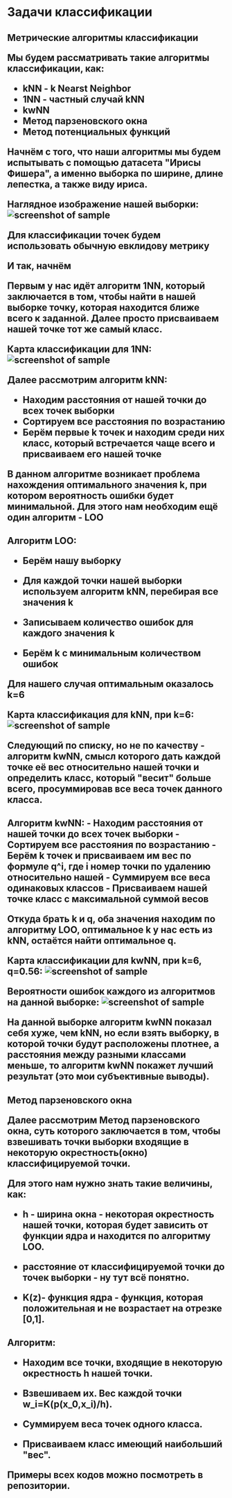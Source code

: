 <H1>Задачи классификации
<H2>Метрические алгоритмы классификации
  
Мы будем рассматривать такие алгоритмы классификации, как:
- kNN - k Nearst Neighbor
- 1NN - частный случай kNN
- kwNN
- Метод парзеновского окна
- Метод потенциальных функций

Начнём с того, что наши алгоритмы мы будем испытывать с помощью датасета "Ирисы Фишера", а именно выборка по ширине, длине лепестка, а также виду ириса.

Наглядное изображение нашей выборки:
![screenshot of sample](https://github.com/KlochkovVLAD/lab1/blob/main/Iris.png)

Для классификации точек будем использовать обычную евклидову метрику

И так, начнём

Первым у нас идёт алгоритм 1NN, который заключается в том, чтобы найти в нашей выборке точку, которая находится ближе всего к заданной. Далее просто присваиваем нашей точке тот же самый класс.

Карта классификации для 1NN:
![screenshot of sample](https://github.com/KlochkovVLAD/lab1/blob/main/1NN.jpg)

Далее рассмотрим алгоритм kNN:
- Находим расстояния от нашей точки до всех точек выборки
- Сортируем все расстояния по возрастанию
- Берём первые k точек и находим среди них класс, который встречается чаще всего и присваиваем его нашей точке

В данном алгоритме возникает проблема нахождения оптимального значения k, при котором вероятность ошибки будет минимальной.
Для этого нам необходим ещё один алгоритм - LOO

<H2>Алгоритм LOO:
  
- Берём нашу выборку

- Для каждой точки нашей выборки используем алгоритм kNN, перебирая все значения k

- Записываем количество ошибок для каждого значения k

- Берём k с минимальным количеством ошибок

Для нашего случая оптимальным оказалось k=6 

Карта классификация для kNN, при k=6:
![screenshot of sample](https://github.com/KlochkovVLAD/lab1/blob/main/kNN.jpg)

Следующий по списку, но не по качеству - алгоритм kwNN, смысл которого дать каждой точке её вес относительно нашей точки и определить класс, который "весит" больше всего, просуммировав все веса точек данного класса.

<H2>Алгоритм kwNN:
- Находим расстояния от нашей точки до всех точек выборки
- Сортируем все расстояния по возрастанию
- Берём k точек и присваиваем им вес по формуле q^i, где i номер точки по удалению относительно нашей
- Суммируем все веса одинаковых классов
- Присваиваем нашей точке класс с максимальной суммой весов

Откуда брать k и q, оба значения находим по алгоритму LOO, оптимальное k у нас есть из kNN, остаётся найти оптимальное q.

Карта классификации для kwNN, при k=6, q=0.56:
![screenshot of sample](https://github.com/KlochkovVLAD/lab1/blob/main/kwNN.png)

Вероятности ошибок каждого из алгоритмов на данной выборке:
![screenshot of sample](https://github.com/KlochkovVLAD/lab1/blob/main/tableOfErrors.png)

На данной выборке алгоритм kwNN показал себя хуже, чем kNN, но если взять выборку, в которой точки будут расположены плотнее, а расстояния между разными классами меньше, то алгоритм kwNN покажет лучший результат (это мои субъективные выводы).

<H2>Метод парзеновского окна

Далее рассмотрим Метод парзеновского окна, суть которого заключается в том, чтобы взвешивать точки выборки входящие в некоторую окрестность(окно) классифицируемой точки.

Для этого нам нужно знать такие величины, как:

 - h - ширина окна - некоторая окрестность нашей точки, которая будет зависить от функции ядра и находится по алгоритму LOO.
 
 - расстояние от классифицируемой точки до точек выборки - ну тут всё понятно.
 
 - K(z)- функция ядра - функция, которая положительная и не возрастает на отрезке [0,1].
 
 

<H2>Алгоритм:

 - Находим все точки, входящие в некоторую окрестность h нашей точки.
 
 - Взвешиваем их. Вес каждой точки w_i=K(p(x_0,x_i)/h).
 
 - Суммируем веса точек одного класса.
 
 - Присваиваем класс имеющий наибольший "вес".
 
 
 
 
 

Примеры всех кодов можно посмотреть в репозитории.
